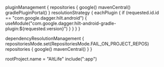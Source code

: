 pluginManagement {
    repositories {
        google()
        mavenCentral()
        gradlePluginPortal()
    }
    resolutionStrategy {
        eachPlugin {
            if (requested.id.id == "com.google.dagger.hilt.android") {
                useModule("com.google.dagger:hilt-android-gradle-plugin:${requested.version}")
            }
        }
    }
}

dependencyResolutionManagement {
    repositoriesMode.set(RepositoriesMode.FAIL_ON_PROJECT_REPOS)
    repositories {
        google()
        mavenCentral()
    }
}

rootProject.name = "AltLife"
include(":app")
